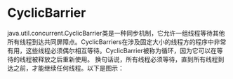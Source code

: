 # CyclicBarrier
java.util.concurrent.CyclicBarrier类是一种同步机制，它允许一组线程等待其他所有线程到达共同屏障点。CyclicBarriers在涉及固定大小的线程方的程序中非常有用，这些线程必须偶尔相互等待。CyclicBarrier被称为循环，因为它可以在等待的线程被释放之后重新使用。
换句话说，所有线程必须等待，直到所有线程到达之前，才能继续任何线程。以下是图示：
